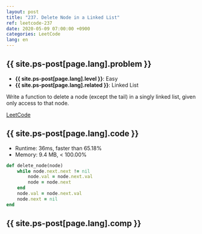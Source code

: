 ```yaml
---
layout: post
title: "237. Delete Node in a Linked List"
ref: leetcode-237
date: 2020-05-09 07:00:00 +0900
categories: LeetCode
lang: en
---
```


## {{ site.ps-post[page.lang].problem }}
- **{{ site.ps-post[page.lang].level }}**: Easy
- **{{ site.ps-post[page.lang].related }}**: Linked List

Write a function to delete a node (except the tail) in a singly linked list, given only access to that node.

[LeetCode](https://leetcode.com/problems/delete-node-in-a-linked-list)

<div class="divider"></div>

## {{ site.ps-post[page.lang].code }}

- Runtime: 36ms, faster than 65.18%
- Memory: 9.4 MB, < 100.00%

```rb
def delete_node(node)
    while node.next.next != nil
        node.val = node.next.val
        node = node.next
    end
    node.val = node.next.val
    node.next = nil
end
```

<div class="divider"></div>

## {{ site.ps-post[page.lang].comp }}

